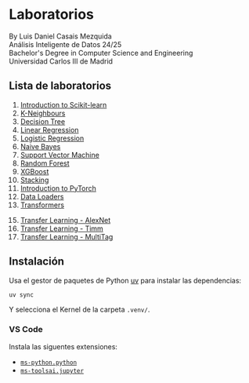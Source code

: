 # Laboratorios
By Luis Daniel Casais Mezquida  
Análisis Inteligente de Datos 24/25  
Bachelor's Degree in Computer Science and Engineering  
Universidad Carlos III de Madrid


## Lista de laboratorios
1. [Introduction to Scikit-learn](intro-scikit-learn.ipynb)
2. [K-Neighbours](knn.ipynb)
3. [Decision Tree](decision-tree.ipynb)
4. [Linear Regression](linear-regression.ipynb)
5. [Logistic Regression](logistic-regression.ipynb)
6. [Naive Bayes](naive-bayes.ipynb)
7. [Support Vector Machine](svm.ipynb)
8. [Random Forest](random-forest.ipynb)
9. [XGBoost](xgboost.ipynb)
10. [Stacking](stacking.ipynb)
11. [Introduction to PyTorch](intro-pytorch.ipynb)
12. [Data Loaders](dataloaders.ipynb)
13. [Transformers](transformers.ipynb)
<!-- 14. [Basic Neural Network](basic-neural-network.ipynb) -->
15. [Transfer Learning - AlexNet](transfer-learning-alexnet.ipynb)
16. [Transfer Learning - Timm](transfer-learning-timm.ipynb)
17. [Transfer Learning - MultiTag](transfer-learning-multitag.ipynb)


## Instalación
Usa el gestor de paquetes de Python [uv](https://docs.astral.sh/uv/) para instalar las dependencias:
```
uv sync
```

Y selecciona el Kernel de la carpeta `.venv/`.


### VS Code
Instala las siguentes extensiones:
- [`ms-python.python`](https://marketplace.visualstudio.com/items?itemName=ms-python.python)
- [`ms-toolsai.jupyter`](https://marketplace.visualstudio.com/items?itemName=ms-toolsai.jupyter)